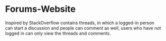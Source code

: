 # Forums-Website
Inspired by StackOverflow contains threads, in which a logged-in person can start a discussion and people can comment as well, users who have not logged in can only view the threads and comments. 
